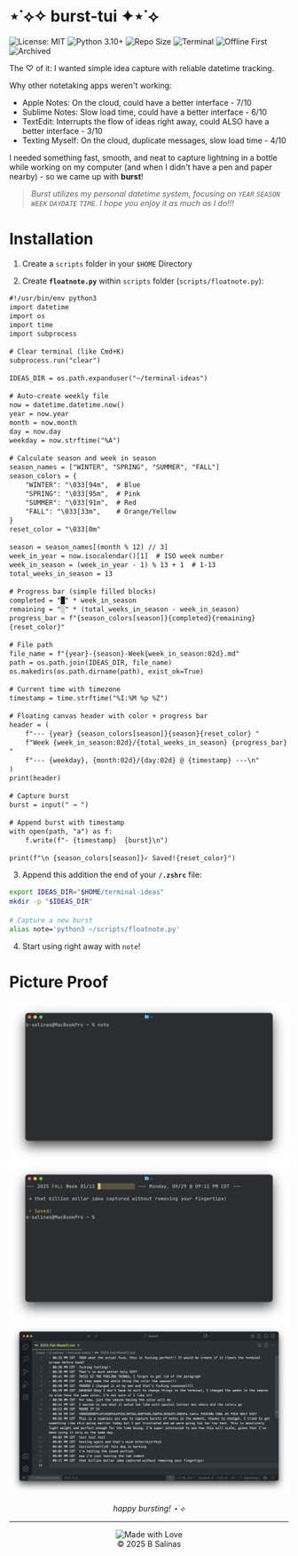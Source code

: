 # ⋆˙⟡✧ burst-tui ✦⋆˙⟡
![License: MIT](https://img.shields.io/badge/License-MIT-green.svg)
![Python 3.10+](https://img.shields.io/badge/python-3.10%2B-blue.svg)
![Repo Size](https://img.shields.io/github/repo-size/B-Salinas/burst-tui)
![Terminal](https://img.shields.io/badge/runs%20in-terminal-black?logo=gnometerminal)
![Offline First](https://img.shields.io/badge/offline-first-blueviolet)
![Archived](https://img.shields.io/badge/Status-Archived-lightgrey)

The ♡ of it: I wanted simple idea capture with reliable datetime tracking.

Why other notetaking apps weren't working:
* Apple Notes: On the cloud, could have a better interface - 7/10
* Sublime Notes: Slow load time, could have a better interface - 6/10
* TextEdit: Interrupts the flow of ideas right away, could ALSO have a better interface - 3/10
* Texting Myself: On the cloud, duplicate messages, slow load time - 4/10

I needed something fast, smooth, and neat to capture lightning in a bottle while working on my computer (and when I didn't have a pen and paper nearby) - so we came up with **burst**!

> *Burst utilizes my personal datetime system, focusing on `YEAR` `SEASON` `WEEK` `DAYDATE` `TIME`. I hope you enjoy it as much as I do!!!*

# Installation

1. Create a `scripts` folder in your `$HOME` Directory

2. Create **`floatnote.py`** within `scripts` folder (`scripts/floatnote.py`):

```python3
#!/usr/bin/env python3
import datetime
import os
import time
import subprocess

# Clear terminal (like Cmd+K)
subprocess.run("clear")

IDEAS_DIR = os.path.expanduser("~/terminal-ideas")

# Auto-create weekly file
now = datetime.datetime.now()
year = now.year
month = now.month
day = now.day
weekday = now.strftime("%A")

# Calculate season and week in season
season_names = ["WINTER", "SPRING", "SUMMER", "FALL"]
season_colors = {
    "WINTER": "\033[94m",  # Blue
    "SPRING": "\033[95m",  # Pink
    "SUMMER": "\033[91m",  # Red
    "FALL": "\033[33m",    # Orange/Yellow
}
reset_color = "\033[0m"

season = season_names[(month % 12) // 3]
week_in_year = now.isocalendar()[1]  # ISO week number
week_in_season = (week_in_year - 1) % 13 + 1  # 1-13
total_weeks_in_season = 13

# Progress bar (simple filled blocks)
completed = "█" * week_in_season
remaining = "░" * (total_weeks_in_season - week_in_season)
progress_bar = f"{season_colors[season]}{completed}{remaining}{reset_color}"

# File path
file_name = f"{year}-{season}-Week{week_in_season:02d}.md"
path = os.path.join(IDEAS_DIR, file_name)
os.makedirs(os.path.dirname(path), exist_ok=True)

# Current time with timezone
timestamp = time.strftime("%I:%M %p %Z")

# Floating canvas header with color + progress bar
header = (
    f"--- {year} {season_colors[season]}{season}{reset_color} "
    f"Week {week_in_season:02d}/{total_weeks_in_season} {progress_bar} "
    f"--- {weekday}, {month:02d}/{day:02d} @ {timestamp} ---\n"
)
print(header)

# Capture burst
burst = input(" → ")

# Append burst with timestamp
with open(path, "a") as f:
    f.write(f"- {timestamp}  {burst}\n")

print(f"\n {season_colors[season]}✓ Saved!{reset_color}")
```

3. Append this addition the end of your **`/.zshrc`** file: 

```zsh
export IDEAS_DIR="$HOME/terminal-ideas"
mkdir -p "$IDEAS_DIR"

# Capture a new burst
alias note='python3 ~/scripts/floatnote.py'
```

4. Start using right away with `note`!

# Picture Proof

![Initalize with `note` in your terminal](./images/initialize.png)
![Quick, Easy, Simple - Burst](./images/saved_burst.png)
![All In One Document (Enjoy my testing process)](./images/capture_doc.png)

<div align=center> <em> happy bursting! ⋆˙⟡ </em> </div>

---

<div align="center">
    
![Made with Love](https://img.shields.io/badge/Made%20with-%E2%9D%A4-red)  
© 2025 B Salinas 

</div>

